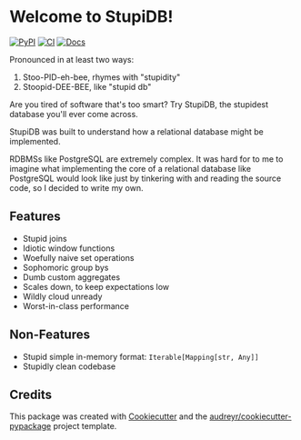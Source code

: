 # Welcome to StupiDB!

[![PyPI](https://img.shields.io/pypi/v/stupidb.svg)](https://pypi.python.org/pypi/stupidb)
[![CI](https://github.com/cpcloud/stupidb/actions/workflows/ci.yml/badge.svg?branch=main)](https://github.com/cpcloud/stupidb/actions/workflows/ci.yml)
[![Docs](https://readthedocs.org/projects/stupidb/badge/?version=latest)](https://stupidb.readthedocs.io/en/latest/?badge=latest)

Pronounced in at least two ways:

1. Stoo-PID-eh-bee, rhymes with "stupidity"
2. Stoopid-DEE-BEE, like "stupid db"

Are you tired of software that's too smart? Try StupiDB, the stupidest database
you'll ever come across.

StupiDB was built to understand how a relational database might be implemented.

RDBMSs like PostgreSQL are extremely complex. It was hard for to me to imagine
what implementing the core of a relational database like PostgreSQL would look
like just by tinkering with and reading the source code, so I decided to write
my own.

## Features

- Stupid joins
- Idiotic window functions
- Woefully naive set operations
- Sophomoric group bys
- Dumb custom aggregates
- Scales down, to keep expectations low
- Wildly cloud unready
- Worst-in-class performance

## Non-Features

- Stupid simple in-memory format: `Iterable[Mapping[str, Any]]`
- Stupidly clean codebase

## Credits

This package was created with
[Cookiecutter](https://github.com/audreyr/cookiecutter) and the
[audreyr/cookiecutter-pypackage](https://github.com/audreyr/cookiecutter-pypackage)
project template.
